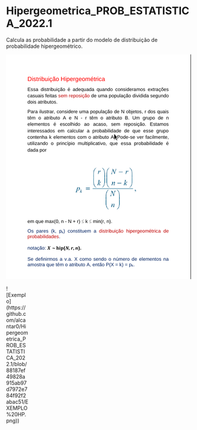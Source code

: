 # Hipergeometrica_PROB_ESTATISTICA_2022.1
Calcula as probabilidade a partir do modelo de distribuição de probabilidade hipergeométrico.

![Definição formal do modelo hipergeométrico](https://raw.githubusercontent.com/alcantar0/Hipergeometrica_PROB_ESTATISTICA_2022.1/main/1%20HP.png)

<div style="width:60px ; height:60px; align:right;" >
![Exemplo](https://github.com/alcantar0/Hipergeometrica_PROB_ESTATISTICA_2022.1/blob/88187ef49828a915ab97d7972e784f92f2abac51/EXEMPLO%20HP.png))
<div>

